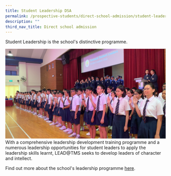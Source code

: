 ```yaml
---
title: Student Leadership DSA
permalink: /prospective-students/direct-school-admission/student-leadership-dsa/
description: ""
third_nav_title: Direct school admission
---
```

Student Leadership is the school's distinctive programme.  
  
![2019 SLI 2.png](/images/2019%20SLI%202.png)  
With a comprehensive leadership development training programme and a numerous leadership opportunities for student leaders to apply the leadership skills learnt, LEAD@TMS seeks to develop leaders of character and intellect.  
  
Find out more about the school's leadership programme&nbsp;[here](https://temaseksec.moe.edu.sg/co-curriculum/student-leadership-lead-tms).